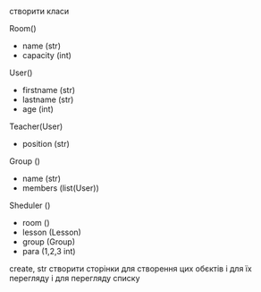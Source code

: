 створити класи

Room()
- name (str)
- capacity (int)

User()
- firstname (str)
- lastname (str)
- age (int)

Teacher(User)
- position (str)

Group ()
- name (str)
- members (list(User))

Sheduler ()
- room ()
- lesson (Lesson)
- group (Group)
- para (1,2,3 int)


create, str
створити сторінки для створення цих обєктів
і для їх перегляду
і для перегляду списку 